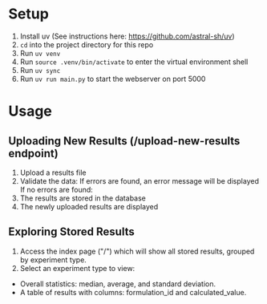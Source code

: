 # Setup
1. Install uv (See instructions here: https://github.com/astral-sh/uv)
2. `cd` into the project directory for this repo
3. Run `uv venv`
4. Run `source .venv/bin/activate` to enter the virtual environment shell 
5. Run `uv sync`
6. Run `uv run main.py` to start the webserver on port 5000

# Usage
## Uploading New Results (/upload-new-results endpoint)
1. Upload a results file
2. Validate the data:
If errors are found, an error message will be displayed
If no errors are found:
1. The results are stored in the database
2. The newly uploaded results are displayed
## Exploring Stored Results 
1. Access the index page ("/") which will show all stored results, grouped by experiment type.
2. Select an experiment type to view:
- Overall statistics: median, average, and standard deviation.
- A table of results with columns: formulation_id and calculated_value.